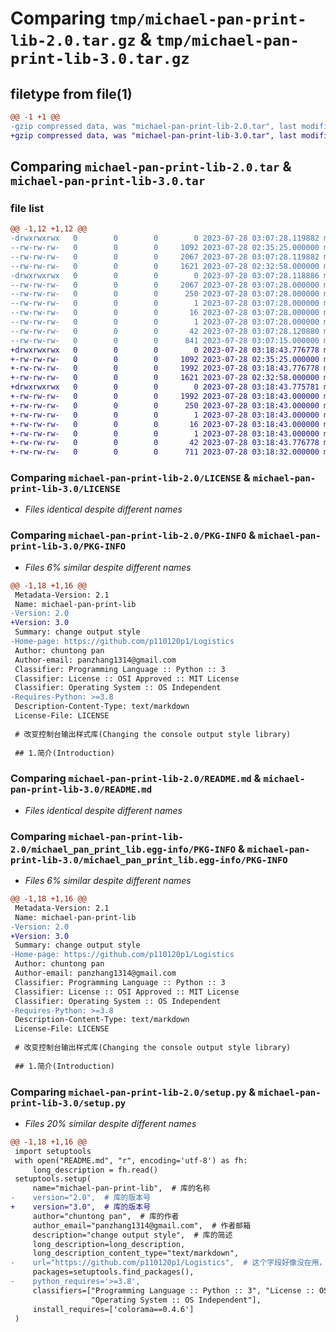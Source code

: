 # Comparing `tmp/michael-pan-print-lib-2.0.tar.gz` & `tmp/michael-pan-print-lib-3.0.tar.gz`

## filetype from file(1)

```diff
@@ -1 +1 @@
-gzip compressed data, was "michael-pan-print-lib-2.0.tar", last modified: Fri Jul 28 03:07:28 2023, max compression
+gzip compressed data, was "michael-pan-print-lib-3.0.tar", last modified: Fri Jul 28 03:18:43 2023, max compression
```

## Comparing `michael-pan-print-lib-2.0.tar` & `michael-pan-print-lib-3.0.tar`

### file list

```diff
@@ -1,12 +1,12 @@
-drwxrwxrwx   0        0        0        0 2023-07-28 03:07:28.119882 michael-pan-print-lib-2.0/
--rw-rw-rw-   0        0        0     1092 2023-07-28 02:35:25.000000 michael-pan-print-lib-2.0/LICENSE
--rw-rw-rw-   0        0        0     2067 2023-07-28 03:07:28.119882 michael-pan-print-lib-2.0/PKG-INFO
--rw-rw-rw-   0        0        0     1621 2023-07-28 02:32:58.000000 michael-pan-print-lib-2.0/README.md
-drwxrwxrwx   0        0        0        0 2023-07-28 03:07:28.118886 michael-pan-print-lib-2.0/michael_pan_print_lib.egg-info/
--rw-rw-rw-   0        0        0     2067 2023-07-28 03:07:28.000000 michael-pan-print-lib-2.0/michael_pan_print_lib.egg-info/PKG-INFO
--rw-rw-rw-   0        0        0      250 2023-07-28 03:07:28.000000 michael-pan-print-lib-2.0/michael_pan_print_lib.egg-info/SOURCES.txt
--rw-rw-rw-   0        0        0        1 2023-07-28 03:07:28.000000 michael-pan-print-lib-2.0/michael_pan_print_lib.egg-info/dependency_links.txt
--rw-rw-rw-   0        0        0       16 2023-07-28 03:07:28.000000 michael-pan-print-lib-2.0/michael_pan_print_lib.egg-info/requires.txt
--rw-rw-rw-   0        0        0        1 2023-07-28 03:07:28.000000 michael-pan-print-lib-2.0/michael_pan_print_lib.egg-info/top_level.txt
--rw-rw-rw-   0        0        0       42 2023-07-28 03:07:28.120880 michael-pan-print-lib-2.0/setup.cfg
--rw-rw-rw-   0        0        0      841 2023-07-28 03:07:15.000000 michael-pan-print-lib-2.0/setup.py
+drwxrwxrwx   0        0        0        0 2023-07-28 03:18:43.776778 michael-pan-print-lib-3.0/
+-rw-rw-rw-   0        0        0     1092 2023-07-28 02:35:25.000000 michael-pan-print-lib-3.0/LICENSE
+-rw-rw-rw-   0        0        0     1992 2023-07-28 03:18:43.776778 michael-pan-print-lib-3.0/PKG-INFO
+-rw-rw-rw-   0        0        0     1621 2023-07-28 02:32:58.000000 michael-pan-print-lib-3.0/README.md
+drwxrwxrwx   0        0        0        0 2023-07-28 03:18:43.775781 michael-pan-print-lib-3.0/michael_pan_print_lib.egg-info/
+-rw-rw-rw-   0        0        0     1992 2023-07-28 03:18:43.000000 michael-pan-print-lib-3.0/michael_pan_print_lib.egg-info/PKG-INFO
+-rw-rw-rw-   0        0        0      250 2023-07-28 03:18:43.000000 michael-pan-print-lib-3.0/michael_pan_print_lib.egg-info/SOURCES.txt
+-rw-rw-rw-   0        0        0        1 2023-07-28 03:18:43.000000 michael-pan-print-lib-3.0/michael_pan_print_lib.egg-info/dependency_links.txt
+-rw-rw-rw-   0        0        0       16 2023-07-28 03:18:43.000000 michael-pan-print-lib-3.0/michael_pan_print_lib.egg-info/requires.txt
+-rw-rw-rw-   0        0        0        1 2023-07-28 03:18:43.000000 michael-pan-print-lib-3.0/michael_pan_print_lib.egg-info/top_level.txt
+-rw-rw-rw-   0        0        0       42 2023-07-28 03:18:43.776778 michael-pan-print-lib-3.0/setup.cfg
+-rw-rw-rw-   0        0        0      711 2023-07-28 03:18:32.000000 michael-pan-print-lib-3.0/setup.py
```

### Comparing `michael-pan-print-lib-2.0/LICENSE` & `michael-pan-print-lib-3.0/LICENSE`

 * *Files identical despite different names*

### Comparing `michael-pan-print-lib-2.0/PKG-INFO` & `michael-pan-print-lib-3.0/PKG-INFO`

 * *Files 6% similar despite different names*

```diff
@@ -1,18 +1,16 @@
 Metadata-Version: 2.1
 Name: michael-pan-print-lib
-Version: 2.0
+Version: 3.0
 Summary: change output style
-Home-page: https://github.com/p110120p1/Logistics
 Author: chuntong pan
 Author-email: panzhang1314@gmail.com
 Classifier: Programming Language :: Python :: 3
 Classifier: License :: OSI Approved :: MIT License
 Classifier: Operating System :: OS Independent
-Requires-Python: >=3.8
 Description-Content-Type: text/markdown
 License-File: LICENSE
 
 # 改变控制台输出样式库(Changing the console output style library)
 
 ## 1.简介(Introduction)
```

### Comparing `michael-pan-print-lib-2.0/README.md` & `michael-pan-print-lib-3.0/README.md`

 * *Files identical despite different names*

### Comparing `michael-pan-print-lib-2.0/michael_pan_print_lib.egg-info/PKG-INFO` & `michael-pan-print-lib-3.0/michael_pan_print_lib.egg-info/PKG-INFO`

 * *Files 6% similar despite different names*

```diff
@@ -1,18 +1,16 @@
 Metadata-Version: 2.1
 Name: michael-pan-print-lib
-Version: 2.0
+Version: 3.0
 Summary: change output style
-Home-page: https://github.com/p110120p1/Logistics
 Author: chuntong pan
 Author-email: panzhang1314@gmail.com
 Classifier: Programming Language :: Python :: 3
 Classifier: License :: OSI Approved :: MIT License
 Classifier: Operating System :: OS Independent
-Requires-Python: >=3.8
 Description-Content-Type: text/markdown
 License-File: LICENSE
 
 # 改变控制台输出样式库(Changing the console output style library)
 
 ## 1.简介(Introduction)
```

### Comparing `michael-pan-print-lib-2.0/setup.py` & `michael-pan-print-lib-3.0/setup.py`

 * *Files 20% similar despite different names*

```diff
@@ -1,18 +1,16 @@
 import setuptools
 with open("README.md", "r", encoding='utf-8') as fh:
     long_description = fh.read()
 setuptools.setup(
     name="michael-pan-print-lib",  # 库的名称
-    version="2.0",  # 库的版本号
+    version="3.0",  # 库的版本号
     author="chuntong pan",  # 库的作者
     author_email="panzhang1314@gmail.com",  # 作者邮箱
     description="change output style",  # 库的简述
     long_description=long_description,
     long_description_content_type="text/markdown",
-    url="https://github.com/p110120p1/Logistics",  # 这个字段好像没在用，可以随意写
     packages=setuptools.find_packages(),
-    python_requires='>=3.8',
     classifiers=["Programming Language :: Python :: 3", "License :: OSI Approved :: MIT License",
                  "Operating System :: OS Independent"],
     install_requires=['colorama==0.4.6']
 )
```

